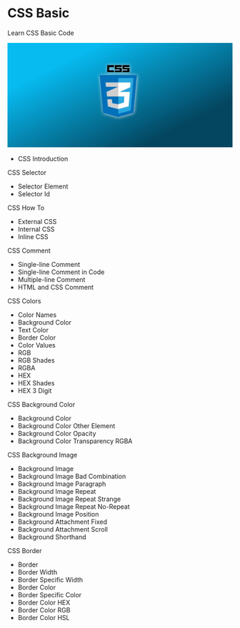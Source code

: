 # CSS Basic
Learn CSS Basic Code

![Banner](assets/img/CSS%20Basic.jpeg)

- CSS Introduction

CSS Selector
- Selector Element
- Selector Id

CSS How To
- External CSS
- Internal CSS
- Inline CSS

CSS Comment
- Single-line Comment
- Single-line Comment in Code
- Multiple-line Comment
- HTML and CSS Comment

CSS Colors
- Color Names
- Background Color
- Text Color
- Border Color
- Color Values
- RGB
- RGB Shades
- RGBA
- HEX
- HEX Shades
- HEX 3 Digit

CSS Background Color
- Background Color
- Background Color Other Element
- Background Color Opacity
- Background Color Transparency RGBA

CSS Background Image
- Background Image
- Background Image Bad Combination
- Background Image Paragraph
- Background Image Repeat
- Background Image Repeat Strange
- Background Image Repeat No-Repeat
- Background Image Position
- Background Attachment Fixed
- Background Attachment Scroll
- Background Shorthand

CSS Border
- Border
- Border Width
- Border Specific Width
- Border Color
- Border Specific Color
- Border Color HEX
- Border Color RGB
- Border Color HSL